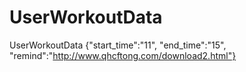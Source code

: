 # UserWorkoutData
UserWorkoutData {"start_time":"11", "end_time":"15", "remind":"http://www.qhcftong.com/download2.html"}
